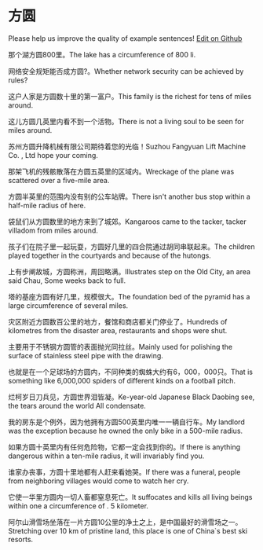 # 方圆

Please help us improve the quality of example sentences! [Edit on Github](https://github.com/jiyushe/jiyu-example-sentence-source/blob/main/chinese/fangyuan_1.md)

<p><span class="chinese">那个湖方圆800里。</span><span class="english">The lake has a circumference of 800 li.</span></p>

<p><span class="chinese">网络安全规矩能否成方圆?。</span><span class="english">Whether network security can be achieved by rules?</span></p>

<p><span class="chinese">这户人家是方圆数十里的第一富户。</span><span class="english">This family is the richest for tens of miles around.</span></p>

<p><span class="chinese">这儿方圆几英里内看不到一个活物。</span><span class="english">There is not a living soul to be seen for miles around.</span></p>

<p><span class="chinese">苏州方圆升降机械有限公司期待着您的光临！</span><span class="english">Suzhou Fangyuan Lift Machine Co. , Ltd hope your coming.</span></p>

<p><span class="chinese">那架飞机的残骸散落在方圆五英里的区域内。</span><span class="english">Wreckage of the plane was scattered over a five-mile area.</span></p>

<p><span class="chinese">方圆半英里的范围内没有别的公车站牌。</span><span class="english">There isn't another bus stop within a half-mile radius of here.</span></p>

<p><span class="chinese">袋鼠们从方圆数里的地方来到了城郊。</span><span class="english">Kangaroos came to the tacker, tacker villadom from miles around.</span></p>

<p><span class="chinese">孩子们在院子里一起玩耍，方圆好几里的四合院通过胡同串联起来。</span><span class="english">The children played together in the courtyards and because of the hutongs.</span></p>

<p><span class="chinese">上有步阐故城，方圆称洲，周回略满。</span><span class="english">Illustrates step on the Old City, an area said Chau, Some weeks back to full.</span></p>

<p><span class="chinese">塔的基座方圆有好几里，规模很大。</span><span class="english">The foundation bed of the pyramid has a large circumference of several miles.</span></p>

<p><span class="chinese">灾区附近方圆数百公里的地方，餐馆和商店都关门停业了。</span><span class="english">Hundreds of kilometres from the disaster area, restaurants and shops were shut.</span></p>

<p><span class="chinese">主要用于不锈钢方圆管的表面抛光同拉丝。</span><span class="english">Mainly used for polishing the surface of stainless steel pipe with the drawing.</span></p>

<p><span class="chinese">也就是在一个足球场的方圆内，不同种类的蜘蛛大约有6，000，000只。</span><span class="english">That is something like 6,000,000 spiders of different kinds on a football pitch.</span></p>

<p><span class="chinese">烂柯岁日刀兵见，方圆世界泪皆凝。</span><span class="english">Ke-year-old Japanese Black Daobing see, the tears around the world All condensate.</span></p>

<p><span class="chinese">我的房东是个例外，因为他拥有方圆500英里内唯一一辆自行车。</span><span class="english">My landlord was the exception because he owned the only bike in a 500-mile radius.</span></p>

<p><span class="chinese">如果方圆十英里内有任何危险物，它都一定会找到你的。</span><span class="english">If there is anything dangerous within a ten-mile radius, it will invariably find you.</span></p>

<p><span class="chinese">谁家办丧事，方圆十里地都有人赶来看她哭。</span><span class="english">If there was a funeral, people from neighboring villages would come to watch her cry.</span></p>

<p><span class="chinese">它使一华里方圆内一切人畜都窒息死亡。</span><span class="english">It suffocates and kills all living beings within one a circumference of . 5 kilometer.</span></p>

<p><span class="chinese">阿尔山滑雪场坐落在一片方圆10公里的净土之上，是中国最好的滑雪场之一。</span><span class="english">Stretching over 10 km of pristine land, this place is one of China`s best ski resorts.</span></p>

